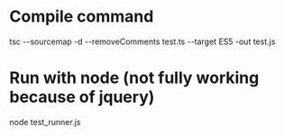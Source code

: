 
Compile command
===============

tsc --sourcemap -d --removeComments test.ts --target ES5 -out test.js


Run with node (not fully working because of jquery)
===================================================

node test_runner.js
